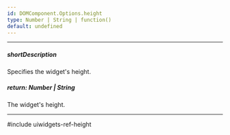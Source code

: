 ```yaml
---
id: DOMComponent.Options.height
type: Number | String | function()
default: undefined
---
```

---
##### shortDescription
Specifies the widget's height.

##### return: Number | String
The widget's height.

---
#include uiwidgets-ref-height